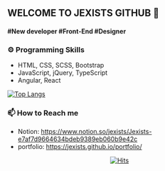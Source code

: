 ## WELCOME TO JEXISTS GITHUB 👋
#### #New developer #Front-End #Designer

### ⚙️ Programming Skills
- HTML, CSS, SCSS, Bootstrap
- JavaScript, jQuery, TypeScript
- Angular, React

[![Top Langs](https://github-readme-stats.vercel.app/api/top-langs/?username=jexists&layout=compact)](https://github.com/anuraghazra/github-readme-stats)

<!-- 깃허브 
![Anurag's github stats](https://github-readme-stats.vercel.app/api?username=jexists&show_icons=true)
-->

### 📫 How to Reach me
- Notion: https://www.notion.so/jexists/Jexists-e7af7d9664634bdeb9389eb060b9e42c
- portfolio: https://jexists.github.io/portfolio/


<div align="center"> 
  
[![Hits](https://hits.seeyoufarm.com/api/count/incr/badge.svg?url=https%3A%2F%2Fgithub.com%2Fjexists)](https://hits.seeyoufarm.com)

</div>  
  
<!--
**jexists/jexists** is a ✨ _special_ ✨ repository because its `README.md` (this file) appears on your GitHub profile.

Here are some ideas to get you started:

- 🔭 I’m currently working on ...
- 🌱 I’m currently learning ...
- 👯 I’m looking to collaborate on ...
- 🤔 I’m looking for help with ...
- 💬 Ask me about ...
- 📫 How to reach me: ...
- 😄 Pronouns: ...
- ⚡ Fun fact: ...
-->
